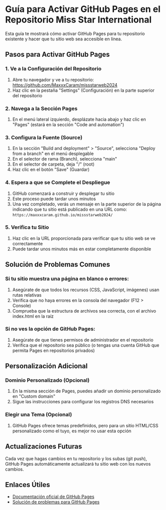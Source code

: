 # Guía para Activar GitHub Pages en el Repositorio Miss Star International

Esta guía te mostrará cómo activar GitHub Pages para tu repositorio existente y hacer que tu sitio web sea accesible en línea.

## Pasos para Activar GitHub Pages

### 1. Ve a la Configuración del Repositorio

1. Abre tu navegador y ve a tu repositorio: https://github.com/MaxxxCaram/missstarweb2024
2. Haz clic en la pestaña "Settings" (Configuración) en la parte superior del repositorio

### 2. Navega a la Sección Pages

1. En el menú lateral izquierdo, desplázate hacia abajo y haz clic en "Pages" (estará en la sección "Code and automation")

### 3. Configura la Fuente (Source)

1. En la sección "Build and deployment" > "Source", selecciona "Deploy from a branch" en el menú desplegable
2. En el selector de rama (Branch), selecciona "main" 
3. En el selector de carpeta, deja "/" (root)
4. Haz clic en el botón "Save" (Guardar)

### 4. Espera a que se Complete el Despliegue

1. GitHub comenzará a construir y desplegar tu sitio
2. Este proceso puede tardar unos minutos
3. Una vez completado, verás un mensaje en la parte superior de la página indicando que tu sitio está publicado en una URL como:
   `https://maxxxcaram.github.io/missstarweb2024/`

### 5. Verifica tu Sitio

1. Haz clic en la URL proporcionada para verificar que tu sitio web se ve correctamente
2. Puede tardar unos minutos más en estar completamente disponible

## Solución de Problemas Comunes

### Si tu sitio muestra una página en blanco o errores:

1. Asegúrate de que todos los recursos (CSS, JavaScript, imágenes) usan rutas relativas
2. Verifica que no haya errores en la consola del navegador (F12 > Console)
3. Comprueba que la estructura de archivos sea correcta, con el archivo index.html en la raíz

### Si no ves la opción de GitHub Pages:

1. Asegúrate de que tienes permisos de administrador en el repositorio
2. Verifica que el repositorio sea público (o tengas una cuenta GitHub que permita Pages en repositorios privados)

## Personalización Adicional

### Dominio Personalizado (Opcional)

1. En la misma sección de Pages, puedes añadir un dominio personalizado en "Custom domain"
2. Sigue las instrucciones para configurar los registros DNS necesarios

### Elegir una Tema (Opcional)

1. GitHub Pages ofrece temas predefinidos, pero para un sitio HTML/CSS personalizado como el tuyo, es mejor no usar esta opción

## Actualizaciones Futuras

Cada vez que hagas cambios en tu repositorio y los subas (git push), GitHub Pages automáticamente actualizará tu sitio web con los nuevos cambios.

## Enlaces Útiles

- [Documentación oficial de GitHub Pages](https://docs.github.com/en/pages)
- [Solución de problemas para GitHub Pages](https://docs.github.com/en/pages/getting-started-with-github-pages/troubleshooting-github-pages-sites) 